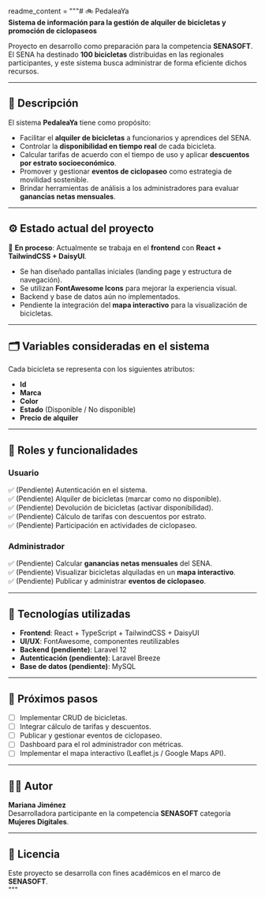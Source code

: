 readme_content = """# 🚲 PedaleaYa  
**Sistema de información para la gestión de alquiler de bicicletas y promoción de ciclopaseos**  

Proyecto en desarrollo como preparación para la competencia **SENASOFT**. El SENA ha destinado **100 bicicletas** distribuidas en las regionales participantes, y este sistema busca administrar de forma eficiente dichos recursos.  

---

## 📌 Descripción  
El sistema **PedaleaYa** tiene como propósito:  
- Facilitar el **alquiler de bicicletas** a funcionarios y aprendices del SENA.  
- Controlar la **disponibilidad en tiempo real** de cada bicicleta.  
- Calcular tarifas de acuerdo con el tiempo de uso y aplicar **descuentos por estrato socioeconómico**.  
- Promover y gestionar **eventos de ciclopaseo** como estrategia de movilidad sostenible.  
- Brindar herramientas de análisis a los administradores para evaluar **ganancias netas mensuales**.  

---

## ⚙️ Estado actual del proyecto  
📌 **En proceso**: Actualmente se trabaja en el **frontend** con **React + TailwindCSS + DaisyUI**.  
- Se han diseñado pantallas iniciales (landing page y estructura de navegación).  
- Se utilizan **FontAwesome Icons** para mejorar la experiencia visual.  
- Backend y base de datos aún no implementados.  
- Pendiente la integración del **mapa interactivo** para la visualización de bicicletas.  

---

## 🗂️ Variables consideradas en el sistema  
Cada bicicleta se representa con los siguientes atributos:  
- **Id**  
- **Marca**  
- **Color**  
- **Estado** (Disponible / No disponible)  
- **Precio de alquiler**  

---

## 👥 Roles y funcionalidades  

### Usuario  
✅ (Pendiente) Autenticación en el sistema.  
✅ (Pendiente) Alquiler de bicicletas (marcar como no disponible).  
✅ (Pendiente) Devolución de bicicletas (activar disponibilidad).  
✅ (Pendiente) Cálculo de tarifas con descuentos por estrato.  
✅ (Pendiente) Participación en actividades de ciclopaseo.  

### Administrador  
✅ (Pendiente) Calcular **ganancias netas mensuales** del SENA.  
✅ (Pendiente) Visualizar bicicletas alquiladas en un **mapa interactivo**.  
✅ (Pendiente) Publicar y administrar **eventos de ciclopaseo**.  

---

## 🚀 Tecnologías utilizadas  
- **Frontend**: React + TypeScript + TailwindCSS + DaisyUI  
- **UI/UX**: FontAwesome, componentes reutilizables  
- **Backend (pendiente)**: Laravel 12  
- **Autenticación (pendiente)**: Laravel Breeze  
- **Base de datos (pendiente)**: MySQL  

---

## 📅 Próximos pasos  
- [ ] Implementar CRUD de bicicletas.  
- [ ] Integrar cálculo de tarifas y descuentos.  
- [ ] Publicar y gestionar eventos de ciclopaseo.  
- [ ] Dashboard para el rol administrador con métricas.  
- [ ] Implementar el mapa interactivo (Leaflet.js / Google Maps API).  

---

## 👩‍💻 Autor  
**Mariana Jiménez**  
Desarrolladora participante en la competencia **SENASOFT** categoría **Mujeres Digitales**.  

---

## 📄 Licencia  
Este proyecto se desarrolla con fines académicos en el marco de **SENASOFT**.  
"""